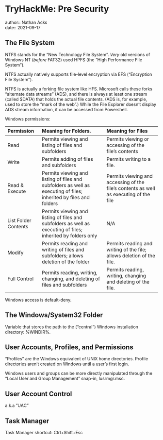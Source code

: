 # TryHackMe: Pre Security

author:: Nathan Acks  
date:: 2021-09-17

## The File System

NTFS stands for the “New Technology File System”. *Very* old versions of Windows NT (*before* FAT32) used HPFS (the “High Performance File System”).

NTFS actually natively supports file-level encryption via EFS (“Encryption File System”).

NTFS is actually a forking file system like HFS. Microsoft calls these forks “alternate data streams” (ADS), and there is always at least one stream (called $DATA) that holds the actual file contents. (ADS is, for example, used to store the “mark of the web”.) While the File Explorer doesn’t display ADS stream information, it can be accessed from Powershell.

Windows permissions:

| Permission           | Meaning for Folders.                                                                                              | Meaning for Files                                                                     |
|:-------------------- |:----------------------------------------------------------------------------------------------------------------- |:------------------------------------------------------------------------------------- |
| Read                 | Permits viewing and listing of files and subfolders                                                                | Permits viewing or accessing of the file’s contents                                  |
| Write                | Permits adding of files and subfolders                                                                            | Permits writing to a file.                                                            |
| Read & Execute       | Permits viewing and listing of files and subfolders as well as executing of files; inherited by files and folders | Permits viewing and accessing of the file’s contents as well as executing of the file |
| List Folder Contents | Permits viewing and listing of files and subfolders as well as executing of files; inherited by folders only      | N/A                                                                                   |
| Modify               | Permits reading and writing of files and subfolders; allows deletion of the folder                                | Permits reading and writing of the file; allows deletion of the file.                 |
| Full Control         | Permits reading, writing, changing, and deleting of files and subfolders                                          | Permits reading, writing, changing and deleting of the file.                          |

Windows access is default-deny.

## The Windows/System32 Folder

Variable that stores the path to the (“central”) Windows installation directory: %WINDIR%.

## User Accounts, Profiles, and Permissions

“Profiles” are the Windows equivalent of UNIX home directories. Profile directories aren’t created on Windows until a user’s first login.

Windows users and groups can be more directly manipulated through the “Local User and Group Management” snap-in, lusrmgr.msc.

## User Account Control

a.k.a ”UAC”

## Task Manager

Task Manager shortcut: Ctrl+Shift+Esc
